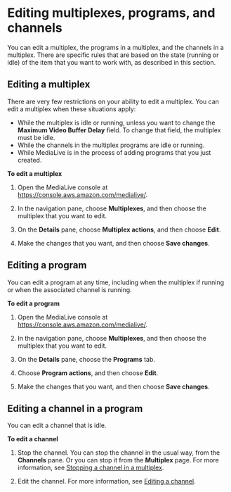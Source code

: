 # Editing multiplexes, programs, and channels<a name="edit-multiplex-program-channel"></a>

You can edit a multiplex, the programs in a multiplex, and the channels in a multiplex\. There are specific rules that are based on the state \(running or idle\) of the item that you want to work with, as described in this section\. 

## Editing a multiplex<a name="edit-multiplex"></a>

There are very few restrictions on your ability to edit a multiplex\. You can edit a multiplex when these situations apply: 
+ While the multiplex is idle or running, unless you want to change the **Maximum Video Buffer Delay** field\. To change that field, the multiplex must be idle\. 
+ While the channels in the multiplex programs are idle or running\. 
+ While MediaLive is in the process of adding programs that you just created\. 

**To edit a multiplex**

1. Open the MediaLive console at [https://console\.aws\.amazon\.com/medialive/](https://console.aws.amazon.com/medialive/)\.

1. In the navigation pane, choose **Multiplexes**, and then choose the multiplex that you want to edit\. 

1. On the **Details** pane, choose **Multiplex actions**, and then choose **Edit**\. 

1. Make the changes that you want, and then choose **Save changes**\.

## Editing a program<a name="edit-program"></a>

You can edit a program at any time, including when the multiplex if running or when the associated channel is running\. 

**To edit a program**

1. Open the MediaLive console at [https://console\.aws\.amazon\.com/medialive/](https://console.aws.amazon.com/medialive/)\.

1. In the navigation pane, choose **Multiplexes**, and then choose the multiplex that you want to edit\. 

1. On the **Details** pane, choose the **Programs** tab\. 

1. Choose **Program actions**, and then choose **Edit**\. 

1. Make the changes that you want, and then choose **Save changes**\. 

## Editing a channel in a program<a name="edit-a-multiplex-channel"></a>

You can edit a channel that is idle\.

**To edit a channel**

1. Stop the channel\. You can stop the channel in the usual way, from the **Channels** pane\. Or you can stop it from the **Multiplex** page\. For more information, see [Stopping a channel in a multiplex](stop-multiplex.title.md#multiplex-channel-stopping)\. 

1. Edit the channel\. For more information, see [Editing a channel](editing-deleting-channel.md#editing-a-channel)\. 